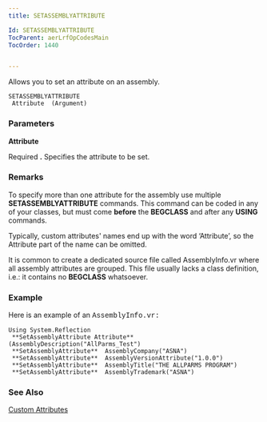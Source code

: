 ```yaml
---
title: SETASSEMBLYATTRIBUTE

Id: SETASSEMBLYATTRIBUTE
TocParent: aerLrfOpCodesMain
TocOrder: 1440


---
```


Allows you to set an attribute on an assembly.

```
SETASSEMBLYATTRIBUTE 
 Attribute  (Argument)
```

### Parameters

**Attribute** 

Required **.** Specifies the attribute to be set.


### Remarks
To specify more than one attribute for the assembly use multiple **SETASSEMBLYATTRIBUTE** commands. This command can be coded in any of your classes, but must come **before** the **BEGCLASS** and after any **USING** commands. 

Typically, custom attributes' names end up with the word ‘Attribute’, so the Attribute part of the name can be omitted. 

It is common to create a dedicated source file called AssemblyInfo.vr where all assembly attributes are grouped. This file usually lacks a class definition, i.e.: it contains no **BEGCLASS** whatsoever. 

### Example
Here is an example of an <span style="FONT-FAMILY: 'Courier New'">AssemblyInfo.vr:</span> 

```
Using System.Reflection
 **SetAssemblyAttribute Attribute**  (AssemblyDescription("AllParms_Test")
 **SetAssemblyAttribute**  AssemblyCompany("ASNA")
 **SetAssemblyAttribute**  AssemblyVersionAttribute("1.0.0")
 **SetAssemblyAttribute**  AssemblyTitle("THE ALLPARMS PROGRAM")
 **SetAssemblyAttribute**  AssemblyTrademark("ASNA")
```

### See Also
<a href="ADDDUR.html">Custom Attributes</a> 
